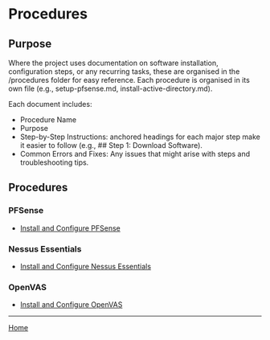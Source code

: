 # Procedures

## Purpose
Where the project uses documentation on software installation, configuration steps, or any recurring tasks, these are organised in the /procedures folder for easy reference. Each procedure is organised in its own file (e.g., setup-pfsense.md, install-active-directory.md).  

Each document includes:
- Procedure Name
- Purpose
- Step-by-Step Instructions: anchored headings for each major step make it easier to follow (e.g., ## Step 1: Download Software).
- Common Errors and Fixes: Any issues that might arise with steps and troubleshooting tips.

## Procedures

### PFSense
- [Install and Configure PFSense](proc-pfsense.md)

### Nessus Essentials
- [Install and Configure Nessus Essentials](proc-nessus.md)

### OpenVAS
- [Install and Configure OpenVAS](proc-openvas.md)

***  
[Home](../)
